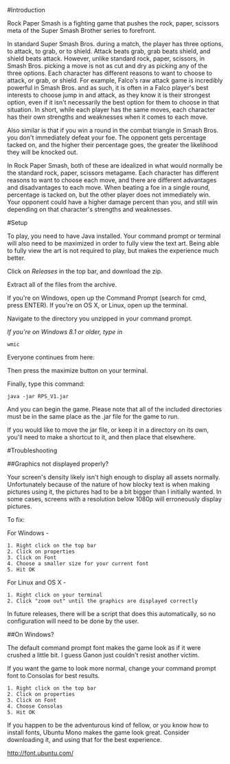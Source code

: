 #Introduction

Rock Paper Smash is a fighting game that pushes the rock, paper, scissors meta of the Super Smash Brother series to forefront.

In standard Super Smash Bros. during a match, the player has three options, to attack, to grab, or to shield. Attack beats grab, grab beats shield, and shield beats attack. However, unlike standard rock, paper, scissors, in Smash Bros. picking a move is not as cut and dry as picking any of the three options. Each character has different reasons to want to choose to attack, or grab, or shield. For example, Falco's raw attack game is incredibly powerful in Smash Bros. and as such, it is often in a Falco player's best interests to choose jump in and attack, as they know it is their strongest option, even if it isn't necessarily the best option for them to choose in that situation. In short, while each player has the same moves, each character has their own strengths and weaknesses when it comes to each move.

Also similar is that if you win a round in the combat triangle in Smash Bros. you don't immediately defeat your foe. The opponent gets percentage tacked on, and the higher their percentage goes, the greater the likelihood they will be knocked out. 

In Rock Paper Smash, both of these are idealized in what would normally be the standard rock, paper, scissors metagame. Each character has different reasons to want to choose each move, and there are different advantages and disadvantages to each move. When beating a foe in a single round, percentage is tacked on, but the other player does not immediately win. Your opponent could have a higher damage percent than you, and still win depending on that character's strengths and weaknesses.

#Setup                                  

To play, you need to have Java installed. Your command prompt or terminal will also need to be maximized in order to fully view the text art. Being able to fully view the art is not required to play, but makes the experience much better.

Click on *Releases* in the top bar, and download the zip. 

Extract all of the files from the archive.

If you're on Windows, open up the Command Prompt (search for cmd, press ENTER). If you're on OS X, or Linux, open up the terminal.

Navigate to the directory you unzipped in your command prompt.


*If you're on Windows 8.1 or older, type in*

    wmic

Everyone continues from here: 

Then press the maximize button on your terminal.

Finally, type this command:

    java -jar RPS_V1.jar
    
And you can begin the game. Please note that all of the included directories must be in the same place as the .jar file for the game to run. 

If you would like to move the jar file, or keep it in a directory on its own, you'll need to make a shortcut to it, and then place that elsewhere. 

#Troubleshooting

##Graphics not displayed properly?

Your screen's density likely isn't high enough to display all assets normally. Unfortunately because of the nature of how blocky text is when making pictures using it, the pictures had to be a bit bigger than I initially wanted. In some cases, screens with a resolution below 1080p will erroneously display pictures.

To fix:

For Windows -

    1. Right click on the top bar
    2. Click on properties
    3. Click on Font
    4. Choose a smaller size for your current font
    5. Hit OK
    
For Linux and OS X -

    1. Right click on your terminal
    2. Click "zoom out" until the graphics are displayed correctly 
    
In future releases, there will be a script that does this automatically, so no configuration will need to be done by the user. 
    
##On Windows?

The default command prompt font makes the game look as if it were crushed a little bit. I guess Ganon just couldn't resist another victim.

If you want the game to look more normal, change your command prompt font to Consolas for best results. 

    1. Right click on the top bar
    2. Click on properties
    3. Click on Font
    4. Choose Consolas
    5. Hit OK
    
If you happen to be the adventurous kind of fellow, or you know how to install fonts, Ubuntu Mono makes the game look great. Consider downloading it, and using that for the best experience.

http://font.ubuntu.com/
